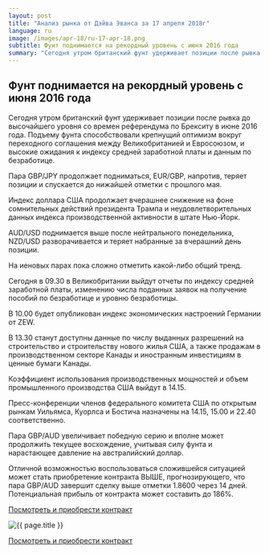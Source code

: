 ```yaml
---
layout: post
title: "Анализ рынка от Дэйва Эванса за 17 апреля 2018г"
language: ru
image: /images/apr-18/ru-17-apr-18.png
subtitle: Фунт поднимается на рекордный уровень с июня 2016 года
summary: "Сегодня утром британский фунт удерживает позиции после рывка до высочайшего уровня со времен референдума по Брекситу в июне 2016 года. Подъему фунта способствовали крепнущий оптимизм вокруг переходного соглашения между Великобританией и Евросоюзом"
---
```

##  Фунт поднимается на рекордный уровень с июня 2016 года

Сегодня утром британский фунт удерживает позиции после рывка до высочайшего уровня со времен референдума по Брекситу в июне 2016 года. Подъему фунта способствовали крепнущий оптимизм вокруг переходного соглашения между Великобританией и Евросоюзом, и высокие ожидания к индексу средней заработной платы и данным по безработице.

Пара GBP/JPY продолжает подниматься, EUR/GBP, напротив, теряет позиции и спускается до нижайшей отметки с прошлого мая.

Индекс доллара США продолжает вчерашнее снижение на фоне сомнительных действий президента Трампа и неудовлетворительных данных индекса производственной активности в штате Нью-Йорк.

AUD/USD поднимается выше после нейтрального понедельника, NZD/USD разворачивается и теряет набранные за вчерашний день позиции.

На иеновых парах пока сложно отметить какой-либо общий тренд.
 
 
Сегодня в 09.30 в Великобритании выйдут отчеты по индексу средней заработной платы, изменению числа поданных заявок на получение пособий по безработице и уровню безработицы.

В 10.00 будет опубликован индекс экономических настроений Германии от ZEW.

В 13.30 станут доступны данные по числу выданных разрешений на строительство и строительству нового жилья США, а также продажам в производственном секторе Канады и иностранным инвестициям в ценные бумаги Канады.

Коэффициент использования производственных мощностей и объем промышленного производства США выйдут в 14.15.

Пресс-конференции членов федерального комитета США по открытым рынкам Уильямса, Куорлса и Бостича назначены на 14.15, 15.00 и 22.40 соответственно.
 
 
Пара GBP/AUD увеличивает победную серию и вполне может продолжить текущее восхождение, учитывая силу фунта и нарастающее давление на австралийский доллар.

Отличной возможностью воспользоваться сложившейся ситуацией может стать приобретение контракта ВЫШЕ, прогнозирующего, что пара GBP/AUD завершит сделку выше отметки 1.8600 через 14 дней. Потенциальная прибыль от контракта может составить до 186%.

<a href="http://record.binary.com/_bivVDfg8lHux76XffYA0JmNd7ZgqdRLk/1/market=forex&underlying=frxGBPAUD&formname=higherlower&duration_amount=14&duration_units=d&amount=10&amount_type=payout&expiry_type=duration&barrier=1.86&s=1&t=AGAo0wZxiuWVUSIZnKLQvZ0co5lt24DG" target="_blank">Посмотреть и приобрести контракт</a>

<img src="{{ site.url }}/images/apr-18/ru-17-apr-18.png" alt="{{ page.title }}"  title="{{ page.title }}">

<a href="%LINK%%?https://www.binary.com/d/trade.cgi?market=forex&underlying=frxGBPAUD&formname=higherlower&duration_amount=14&duration_units=d&amount=10&amount_type=payout&expiry_type=duration&barrier=1.86&s=1&t=AGAo0wZxiuWVUSIZnKLQvZ0co5lt24DG" target="_blank">Посмотреть и приобрести контракт</a>
